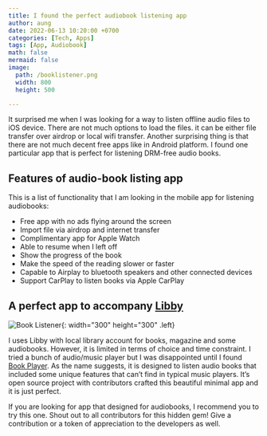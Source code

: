 ```yaml
---
title: I found the perfect audiobook listening app
author: aung
date: 2022-06-13 10:20:00 +0700
categories: [Tech, Apps]
tags: [App, Audiobook]
math: false
mermaid: false
image:
  path: /booklistener.png
  width: 800
  height: 500

---
```


It surprised me when I was looking for a way to listen offline audio files to iOS device. There are not much options to load the files. it can be either file transfer over airdrop or local wifi transfer. Another surprising thing is that there are not much decent free apps like in Android platform. I found one particular app that is perfect for listening DRM-free audio books. 

## Features of audio-book listing app

This is a list of functionality that I am looking in the mobile app for listening audiobooks:

- Free app with no ads flying around the screen
- Import file via airdrop and internet transfer
- Complimentary app for Apple Watch
- Able to resume when I left off
- Show the progress of the book
- Make the speed of the reading slower or faster
- Capable to Airplay to bluetooth speakers and other connected devices
- Support CarPlay to listen books via Apple CarPlay

## A perfect app to accompany [Libby](https://libbyapp.com/)

![Book Listener](/IMG_6532.png){: width="300" height="300" .left}

I uses Libby with local library account for books, magazine and some audiobooks. However, it is limited in terms of choice and time constraint. I tried a bunch of audio/music player but I was disappointed until I found [Book Player](https://apps.apple.com/us/app/bookplayer/id1138219998).  As the name suggests, it is designed to listen audio books that included some unique features that can’t find in typical music players. It’s open source project with contributors crafted this beautiful minimal app and it is just perfect. 


If you are looking for app that designed for audiobooks, I recommend you to try this one. Shout out to all contributors for this hidden gem! Give a contribution or a token of appreciation to the developers as well.